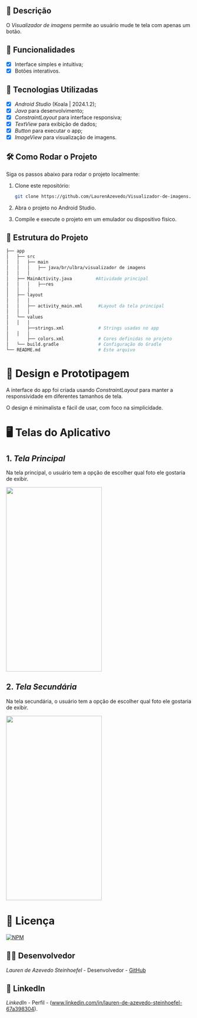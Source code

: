 ## 📱 Descrição

O *Visualizador de imagens* permite ao usuário mude te tela com apenas um botão.

## 🔧 Funcionalidades

- [x] Interface simples e intuitiva;
- [x] Botões interativos.

## 🚀 Tecnologias Utilizadas

- [x] *Android Studio* (Koala | 2024.1.2);
- [x] *Java* para desenvolvimento;
- [x] *ConstraintLayout* para interface responsiva;
- [x] *TextView* para exibição de dados;
- [x] *Button*   para executar o app;
- [x] *ImageView* para visualização de imagens.

## 🛠️ Como Rodar o Projeto

Siga os passos abaixo para rodar o projeto localmente:

1. Clone este repositório:

    ```bash
    git clone https://github.com/LaurenAzevedo/Visualizador-de-imagens.git
      ```
    

2. Abra o projeto no Android Studio.

3. Compile e execute o projeto em um emulador ou dispositivo físico.

## 📂 Estrutura do Projeto

```bash
├── app
│   ├── src
│   │   ├── main
│   │   │   ├── java/br/ulbra/visualizador de imagens
│   │   │  
│   ├── MainActivity.java         #Atividade principal
│   │   │   ├──res
│   │   │  
│   ├── layout
│   │   │  
│   │   ├── activity_main.xml      #Layout da tela principal
│   │   │  
│   └── values
│   │   │  
│       ├──strings.xml             # Strings usadas no app
│   │   │  
│       ├── colors.xml             # Cores definidas no projeto
│   └── build.gradle               # Configuração do Gradle
└── README.md                      # Este arquivo

```

# 🎨 Design e Prototipagem
 
A interface do app foi criada usando *ConstraintLayout* para manter a responsividade em diferentes tamanhos de tela.
 
O design é minimalista e fácil de usar, com foco na simplicidade.
 
# 🖥️ Telas do Aplicativo
 
## 1. *Tela Principal*

Na tela principal, o usuário tem a opção de escolher qual foto ele gostaria de exibir.

<img src="https://github.com/user-attachments/assets/e2f95c45-c9b0-459b-bb1b-d20d02ad9ded" width="260" height="500"/>


## 2. *Tela Secundária*

Na tela secundária, o usuário tem a opção de escolher qual foto ele gostaria de exibir.


<img src="https://github.com/user-attachments/assets/2f648bd7-eda4-4fd3-b282-8d4f11d2a517" width="260" height="500"/>


 
# 📄 Licença


[![NPM](https://img.shields.io/npm/l/react)](https://github.com/LaurenAzevedo/Visualizador-de-imagens/blob/main/LICENSE)

## 👨‍💻 Desenvolvedor 

*Lauren de Azevedo Steinhoefel* - Desenvolvedor - [GitHub](https://github.com/LaurenAzevedo)

## 📂 LinkedIn 

*LinkedIn* - Perfil - (www.linkedin.com/in/lauren-de-azevedo-steinhoefel-67a398304).
